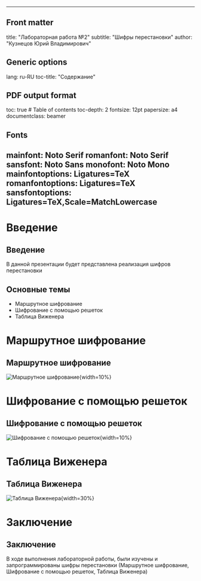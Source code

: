 
---
## Front matter
title: "Лабораторная работа №2"
subtitle: "Шифры перестановки"
author: "Кузнецов Юрий Владимирович"

## Generic options
lang: ru-RU
toc-title: "Содержание"

## PDF output format
toc: true # Table of contents
toc-depth: 2
fontsize: 12pt
papersize: a4
documentclass: beamer

## Fonts
mainfont: Noto Serif
romanfont: Noto Serif
sansfont: Noto Sans
monofont: Noto Mono
mainfontoptions: Ligatures=TeX
romanfontoptions: Ligatures=TeX
sansfontoptions: Ligatures=TeX,Scale=MatchLowercase
---

# Введение

## Введение

В данной презентации будет представлена реализация шифров перестановки

## Основные темы

- Маршрутное шифрование
- Шифрование с помощью решеток
- Таблица Виженера

# Маршрутное шифрование

## Маршрутное шифрование

![Маршрутное шифрование](./img/Routes.png){width=10%}

# Шифрование с помощью решеток

## Шифрование с помощью решеток

![Шифрование с помощью решеток](./img/Lattices.png){width=10%}

# Таблица Виженера

## Таблица Виженера

![Таблица Виженера](./img/Vigenere.png){width=30%}

# Заключение

## Заключение

В ходе выполнения лабораторной работы, были изучены и запрограммированы шифры перестановки (Маршрутное шифрование, Шифрование с помощью решеток, Таблица Виженера)
